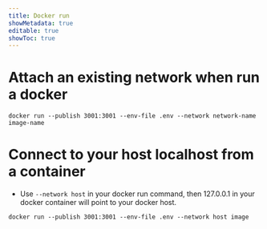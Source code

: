 ```yaml
---
title: Docker run
showMetadata: true
editable: true
showToc: true
---
```


# Attach an existing network when run a docker

```
docker run --publish 3001:3001 --env-file .env --network network-name image-name
```

# Connect to your host localhost from a container

- Use `--network host` in your docker run command, then 127.0.0.1 in your docker container will point to your docker host.

```
docker run --publish 3001:3001 --env-file .env --network host image
```
